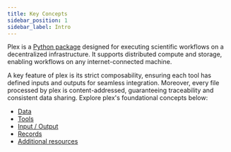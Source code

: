 ```yaml
---
title: Key Concepts
sidebar_position: 1
sidebar_label: Intro
---
```


Plex is a [Python package](https://pypi.org/project/PlexLabExchange/) designed for executing scientific workflows on a decentralized infrastructure. It supports distributed compute and storage, enabling workflows on any internet-connected machine. 

A key feature of plex is its strict composability, ensuring each tool has defined inputs and outputs for seamless integration. Moreover, every file processed by plex is content-addressed, guaranteeing traceability and consistent data sharing. Explore plex's foundational concepts below:

* [Data](data.md)
* [Tools](tools.md)
* [Input / Output](io.md)
* [Records](records.md)
* [Additional resources](resources.md)